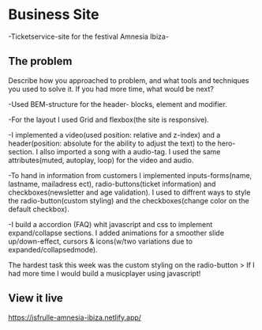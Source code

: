 # Business Site

 -Ticketservice-site for the festival Amnesia Ibiza-

## The problem

Describe how you approached to problem, and what tools and techniques you used to solve it. If you had more time, what would be next?

-Used BEM-structure for the header- blocks, element and modifier.

-For the layout I used Grid and flexbox(the site is responsive). 

-I implemented a video(used position: relative and z-index) and a header(position: absolute for the ability  to adjust the text) to the hero-section. I allso imported a song with a audio-tag. I used the same attributes(muted, autoplay, loop) for the video and audio.

-To hand in information from customers I implemented inputs-forms(name, lastname, mailadress ect), radio-buttons(ticket information) and checkboxes(newsletter and age validation). I used to diffrent ways to style the radio-button(custom styling) and the checkboxes(change color on the default checkbox). 

-I build a accordion (FAQ) whit javascript and css to implement expand/collapse sections. I added animations for a smoother slide up/down-effect, cursors & icons(w/two variations due to expanded/collapsedmode). 

The hardest task this week was the custom styling on the radio-button > If I had more time I would build a musicplayer using javascript! 

## View it live
https://jsfrulle-amnesia-ibiza.netlify.app/
